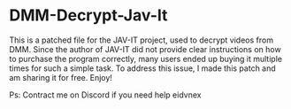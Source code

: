 # DMM-Decrypt-Jav-It
This is a patched file for the JAV-IT project, used to decrypt videos from DMM. Since the author of JAV-IT did not provide clear instructions on how to purchase the program correctly, many users ended up buying it multiple times for such a simple task. To address this issue, I made this patch and am sharing it for free. Enjoy!

Ps: Contract me on Discord if you need help eidvnex
